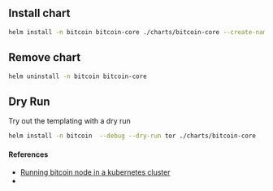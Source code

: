 
## Install chart

```bash
helm install -n bitcoin bitcoin-core ./charts/bitcoin-core --create-namespace
```

## Remove chart

```bash
helm uninstall -n bitcoin bitcoin-core
```

## Dry Run

Try out the templating with a dry run

```bash
helm install -n bitcoin  --debug --dry-run tor ./charts/bitcoin-core
```

#### References 

* [Running bitcoin node in a kubernetes cluster](https://medium.com/@Judezhu87/running-bitcoind-node-on-kubernetes-1d833212b1a)
* [](https://stadicus.github.io/RaspiBolt/raspibolt_30_bitcoin.html)